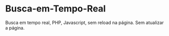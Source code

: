 # Busca-em-Tempo-Real
Busca em tempo real, PHP, Javascript, sem reload na página. Sem atualizar a página.
